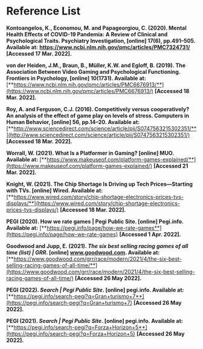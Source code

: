 # Reference List

**Kontoangelos, K., Economou, M. and Papageorgiou, C. (2020). Mental Health Effects of COVID-19 Pandemia: A Review of Clinical and Psychological Traits. Psychiatry Investigation, \[online] 17(6), pp.491–505. Available at:** [**https://www.ncbi.nlm.nih.gov/pmc/articles/PMC7324731/** ](https://www.ncbi.nlm.nih.gov/pmc/articles/PMC7324731/)**\[Accessed 17 Mar. 2022].**

**von der Heiden, J.M., Braun, B., Müller, K.W. and Egloff, B. (2019). The Association Between Video Gaming and Psychological Functioning. Frontiers in Psychology, \[online] 10(1731). Available at:** [**https://www.ncbi.nlm.nih.gov/pmc/articles/PMC6676913/**](https://www.ncbi.nlm.nih.gov/pmc/articles/PMC6676913/) **\[Accessed 18 Mar. 2022].**

**Roy, A. and Ferguson, C.J. (2016). Competitively versus cooperatively? An analysis of the effect of game play on levels of stress. Computers in Human Behavior, \[online] 56, pp.14–20. Available at:** [**http://www.sciencedirect.com/science/article/pii/S0747563215302351/**](http://www.sciencedirect.com/science/article/pii/S0747563215302351/) **\[Accessed 18 Mar. 2022].**

**Worrall, W. (2021). What Is a Platformer in Gaming? \[online] MUO. Available at:** [**https://www.makeuseof.com/platform-games-explained/**](https://www.makeuseof.com/platform-games-explained/) **\[Accessed 21 Mar. 2022].**

**Knight, W. (2021). The Chip Shortage Is Driving up Tech Prices—Starting with TVs. \[online] Wired. Available at:** [**https://www.wired.com/story/chip-shortage-electronics-prices-tvs-displays/**](https://www.wired.com/story/chip-shortage-electronics-prices-tvs-displays/) **\[Accessed 18 Mar. 2022].**

**PEGI (2020). How we rate games | Pegi Public Site. \[online] Pegi.info. Available at:** [**https://pegi.info/page/how-we-rate-games**](https://pegi.info/page/how-we-rate-games) **\[Accessed 1 Apr. 2022].**

**Goodwood and Jupp, E. (2021). **_**The six best selling racing games of all time (list) | GRR**_**. \[online] www.goodwood.com. Available at:** [**https://www.goodwood.com/grr/race/modern/2021/4/the-six-best-selling-racing-games-of-all-time/**](https://www.goodwood.com/grr/race/modern/2021/4/the-six-best-selling-racing-games-of-all-time/) **\[Accessed 26 May 2022].**

**PEGI (2022). **_**Search | Pegi Public Site**_**. \[online] pegi.info. Available at:** [**https://pegi.info/search-pegi?q=Gran+turismo+7**](https://pegi.info/search-pegi?q=Gran+turismo+7) **\[Accessed 26 May 2022].**

**PEGI (2021). **_**Search | Pegi Public Site**_**. \[online] pegi.info. Available at:** [**https://pegi.info/search-pegi?q=Forza+Horizon+5**](https://pegi.info/search-pegi?q=Forza+Horizon+5) **\[Accessed 26 May 2022].**
